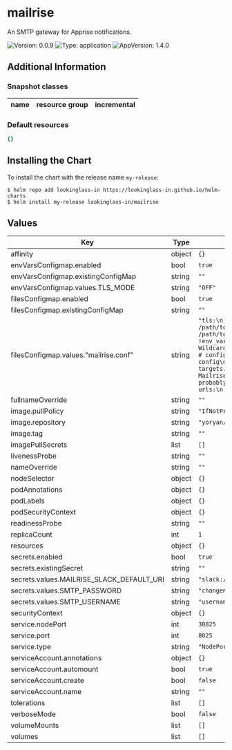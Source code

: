 # mailrise

An SMTP gateway for Apprise notifications.

![Version: 0.0.9](https://img.shields.io/badge/Version-0.0.9-informational?style=flat-square) ![Type: application](https://img.shields.io/badge/Type-application-informational?style=flat-square) ![AppVersion: 1.4.0](https://img.shields.io/badge/AppVersion-1.4.0-informational?style=flat-square)

## Additional Information

### Snapshot classes

| name     | resource group | incremental |
|----------|----------------|-------------|

### Default resources

```yaml
{}
```

## Installing the Chart

To install the chart with the release name `my-release`:

```console
$ helm repo add lookinglass-in https://lookinglass-in.github.io/helm-charts
$ helm install my-release lookinglass-in/mailrise
```

## Values

| Key | Type | Default | Description |
|-----|------|---------|-------------|
| affinity | object | `{}` |  |
| envVarsConfigmap.enabled | bool | `true` |  |
| envVarsConfigmap.existingConfigMap | string | `""` |  |
| envVarsConfigmap.values.TLS_MODE | string | `"OFF"` |  |
| filesConfigmap.enabled | bool | `true` |  |
| filesConfigmap.existingConfigMap | string | `""` |  |
| filesConfigmap.values."mailrise.conf" | string | `"tls:\n   mode: !env_var TLS_MODE\n#  certfile: /path/to/certificate.pem\n#  keyfile: /path/to/privatekey.pem\n\nsmtp:\n  auth:\n    basic:\n      !env_var SMTP_USERNAME: !env_var SMTP_PASSWORD\n\nconfigs: \n  # Wildcard targets are evaluated in the order they appear in the\n  # configuration file, and Mailrise uses the first match. So, this config\n  # will catch any addresses not matched by the previous targets.\n  #\n  # Note that if you use \"*\" as your pattern, Mailrise will expand that to\n  # \"*@mailrise.xyz\", which is probably not the catch-all target you wanted.\n  #\n  \"*@*\":\n    urls:\n      - !env_var MAILRISE_SLACK_DEFAULT_URI\n"` |  |
| fullnameOverride | string | `""` |  |
| image.pullPolicy | string | `"IfNotPresent"` |  |
| image.repository | string | `"yoryan/mailrise"` |  |
| image.tag | string | `""` |  |
| imagePullSecrets | list | `[]` |  |
| livenessProbe | string | `""` |  |
| nameOverride | string | `""` |  |
| nodeSelector | object | `{}` |  |
| podAnnotations | object | `{}` |  |
| podLabels | object | `{}` |  |
| podSecurityContext | object | `{}` |  |
| readinessProbe | string | `""` |  |
| replicaCount | int | `1` |  |
| resources | object | `{}` |  |
| secrets.enabled | bool | `true` |  |
| secrets.existingSecret | string | `""` |  |
| secrets.values.MAILRISE_SLACK_DEFAULT_URI | string | `"slack://T02FUKG2E/B07NX99HFPC/RG6huWnBGEZ0E2NMB0jb02V8/#general"` |  |
| secrets.values.SMTP_PASSWORD | string | `"changeme"` |  |
| secrets.values.SMTP_USERNAME | string | `"username"` |  |
| securityContext | object | `{}` |  |
| service.nodePort | int | `30825` |  |
| service.port | int | `8025` |  |
| service.type | string | `"NodePort"` |  |
| serviceAccount.annotations | object | `{}` |  |
| serviceAccount.automount | bool | `true` |  |
| serviceAccount.create | bool | `false` |  |
| serviceAccount.name | string | `""` |  |
| tolerations | list | `[]` |  |
| verboseMode | bool | `false` |  |
| volumeMounts | list | `[]` |  |
| volumes | list | `[]` |  |
